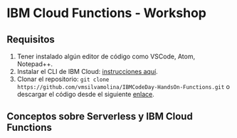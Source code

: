 # IBM Cloud Functions - Workshop

## Requisitos

1. Tener instalado algún editor de código como VSCode, Atom, Notepad++.
2. Instalar el CLI de IBM Cloud: [instrucciones aquí](https://cloud.ibm.com/docs/cli?topic=cloud-cli-getting-started).
3. Clonar el repositorio:
```git clone https://github.com/vmsilvamolina/IBMCodeDay-HandsOn-Functions.git```
o descargar el código desde el siguiente [enlace](https://github.com/vmsilvamolina/IBMCodeDay-HandsOn-Functions/archive/master.zip).

## Conceptos sobre Serverless y IBM Cloud Functions
